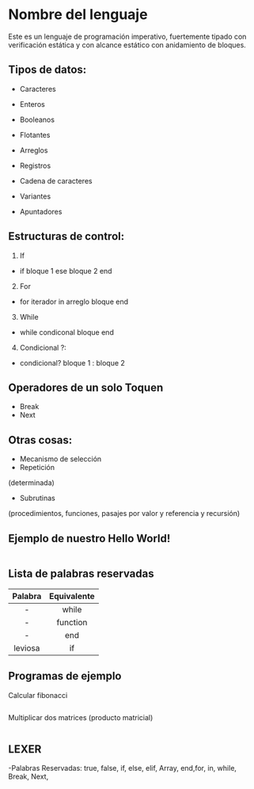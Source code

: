 # Nombre del lenguaje

Este es un lenguaje de programación imperativo, fuertemente tipado con verificación estática y con alcance estático con anidamiento de bloques.

## Tipos de datos:

- Caracteres
- Enteros
- Booleanos
- Flotantes

- Arreglos
- Registros
- Cadena de caracteres
- Variantes
- Apuntadores

## Estructuras de control:
1. If
- if bloque 1 ese bloque 2 end
2. For
- for iterador in arreglo bloque end
3. While
- while condiconal bloque end
4. Condicional ?:
- condicional? bloque 1 : bloque 2
## Operadores de un solo Toquen
- Break
- Next

## Otras cosas:

- Mecanismo de selección
- Repetición 

(determinada)
- Subrutinas 

(procedimientos, funciones, pasajes por valor y referencia y recursión)

## Ejemplo de nuestro Hello World!

```

```

## Lista de palabras reservadas

| Palabra | Equivalente |
|:----:|:--:|
| - | while |
| - | function |
| - | end |
| leviosa | if |

## Programas de ejemplo

Calcular fibonacci
```
```

Multiplicar dos matrices (producto matricial)
```
```
## LEXER

-Palabras Reservadas: true, false, if, else, elif, Array, end,for, in, while, Break, Next, 
